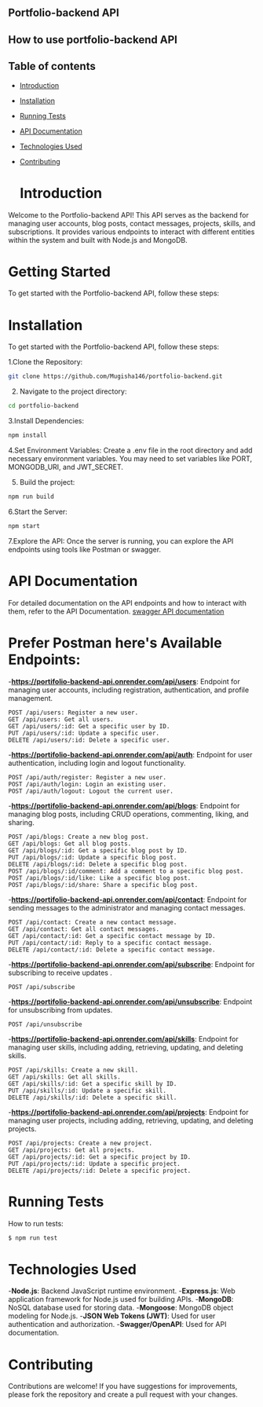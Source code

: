 ## Portfolio-backend API

## How to use portfolio-backend API

## Table of contents

- [Introduction](#introduction)
- [Installation](#installation)
- [Running Tests](#running-tests)
- [API Documentation](#api-details)
- [Technologies Used](#technologies-used)
- [Contributing](#contributing)

  # Introduction
  
Welcome to the Portfolio-backend API! This API serves as the backend for managing user accounts, blog posts, contact messages, projects, skills, and subscriptions. It provides various endpoints to interact with different entities within the system and built with Node.js and MongoDB.

# Getting Started
To get started with the Portfolio-backend API, follow these steps:

# Installation

To get started with the Portfolio-backend API, follow these steps:

1.Clone the Repository:

```bash
git clone https://github.com/Mugisha146/portfolio-backend.git
```
2. Navigate to the project directory:

 ```bash
 cd portfolio-backend
 ```
3.Install Dependencies:

```bash
npm install
```

4.Set Environment Variables: Create a .env file in the root directory and add necessary environment variables. You may need to set variables like PORT, MONGODB_URI, and JWT_SECRET.

5. Build the project:

```bash
npm run build
```

6.Start the Server:

```bash
npm start 
```

7.Explore the API: Once the server is running, you can explore the API endpoints using tools like Postman or swagger.

# API Documentation

For detailed documentation on the API endpoints and how to interact with them, refer to the API Documentation.
[swagger API documentation](https://portifolio-backend-api.onrender.com/api-docs)

# Prefer Postman here's Available Endpoints:

-**https://portifolio-backend-api.onrender.com/api/users**: Endpoint for managing user accounts, including registration, authentication, and profile management.

    POST /api/users: Register a new user.
    GET /api/users: Get all users.
    GET /api/users/:id: Get a specific user by ID.
    PUT /api/users/:id: Update a specific user.
    DELETE /api/users/:id: Delete a specific user.
    
-**https://portifolio-backend-api.onrender.com/api/auth**: Endpoint for user authentication, including login and logout functionality.

    POST /api/auth/register: Register a new user.
    POST /api/auth/login: Login an existing user.
    POST /api/auth/logout: Logout the current user.
    
-**https://portifolio-backend-api.onrender.com/api/blogs**: Endpoint for managing blog posts, including CRUD operations, commenting, liking, and sharing.

    POST /api/blogs: Create a new blog post.
    GET /api/blogs: Get all blog posts.
    GET /api/blogs/:id: Get a specific blog post by ID.
    PUT /api/blogs/:id: Update a specific blog post.
    DELETE /api/blogs/:id: Delete a specific blog post.
    POST /api/blogs/:id/comment: Add a comment to a specific blog post.
    POST /api/blogs/:id/like: Like a specific blog post.
    POST /api/blogs/:id/share: Share a specific blog post.
    
-**https://portifolio-backend-api.onrender.com/api/contact**: Endpoint for sending messages to the administrator and managing contact messages.

    POST /api/contact: Create a new contact message.
    GET /api/contact: Get all contact messages.
    GET /api/contact/:id: Get a specific contact message by ID.
    PUT /api/contact/:id: Reply to a specific contact message.
    DELETE /api/contact/:id: Delete a specific contact message.
    
-**https://portifolio-backend-api.onrender.com/api/subscribe**: Endpoint for subscribing to receive updates .

    POST /api/subscribe
    
-**https://portifolio-backend-api.onrender.com/api/unsubscribe**: Endpoint for unsubscribing from updates.

    POST /api/unsubscribe
    
-**https://portifolio-backend-api.onrender.com/api/skills**: Endpoint for managing user skills, including adding, retrieving, updating, and deleting skills.

    POST /api/skills: Create a new skill.
    GET /api/skills: Get all skills.
    GET /api/skills/:id: Get a specific skill by ID.
    PUT /api/skills/:id: Update a specific skill.
    DELETE /api/skills/:id: Delete a specific skill.
    
-**https://portifolio-backend-api.onrender.com/api/projects**: Endpoint for managing user projects, including adding, retrieving, updating, and deleting projects.

    POST /api/projects: Create a new project.
    GET /api/projects: Get all projects.
    GET /api/projects/:id: Get a specific project by ID.
    PUT /api/projects/:id: Update a specific project.
    DELETE /api/projects/:id: Delete a specific project.

# Running Tests

How to run tests:

```bash
$ npm run test
```

# Technologies Used

-**Node.js**: Backend JavaScript runtime environment.
-**Express.js**: Web application framework for Node.js used for building APIs.
-**MongoDB**: NoSQL database used for storing data.
-**Mongoose**: MongoDB object modeling for Node.js.
-**JSON Web Tokens (JWT)**: Used for user authentication and authorization.
-**Swagger/OpenAPI**: Used for API documentation.

# Contributing

Contributions are welcome! If you have suggestions for improvements, please fork the repository and create a pull request with your changes.

